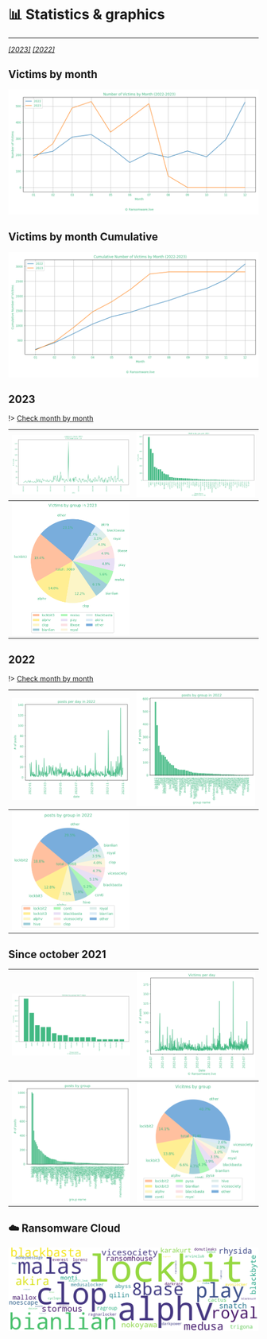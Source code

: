 # 📊 Statistics & graphics
---

_[[2023]](stats?id=_2023) [[2022]](stats?id=_2022)_


## Victims by month
![](graphs/victims_by_month.png)


## Victims by month Cumulative 
![](graphs/victims_by_month_cumulative.png)


## 2023

!> [Check month by month](stats2023.md)


 | ![](graphs/postsbyday2023.png) | ![](graphs/postsbygroup2023.png) |
 |---|---|
 | ![](graphs/grouppie2023.png) | | 



## 2022

!> [Check month by month](stats2022.md)


| ![](graphs/postsbyday2022.png) | ![](graphs/postsbygroup2022.png) |
|---|---|
| ![](graphs/grouppie2022.png) | | 



## Since october 2021


| ![](graphs/postsbygroup7days.png) | ![](graphs/postsbyday.png) |
|---|---|
| ![](graphs/postsbygroup.png) | ![](graphs/grouppie.png) |


## ☁️ Ransomware Cloud 

![](ransomwarecloud.png)
